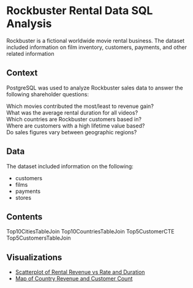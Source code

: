 # Rockbuster Rental Data SQL Analysis
Rockbuster is a fictional worldwide movie rental business. The dataset included information on film inventory, customers, payments, and other related information

## Context
PostgreSQL was used to analyze Rockbuster sales data to answer the following shareholder questions:

Which movies contributed the most/least to revenue gain? <br>
What was the average rental duration for all videos? <br>
Which countries are Rockbuster customers based in? <br>
Where are customers with a high lifetime value based? <br>
Do sales figures vary between geographic regions?

## Data
The dataset included information on the following:
- customers
- films
- payments
- stores

## Contents
Top10CitiesTableJoin
Top10CountriesTableJoin
Top5CustomerCTE
Top5CustomersTableJoin

## Visualizations

- [Scatterplot of Rental Revenue vs Rate and Duration](https://public.tableau.com/views/MovieRevenues_16882658064210/ScatterplotofRentalRevenuevsRateandDuration?:language=en-US&:display_count=n&:origin=viz_share_link)
- [Map of Country Revenue and Customer Count](https://public.tableau.com/views/RockbusterRevenueMap_16882640028480/CountryRevenueandCustomers?:language=en-US&:display_count=n&:origin=viz_share_link)
